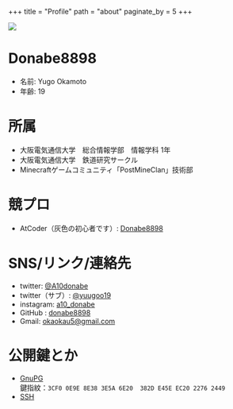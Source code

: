 +++
title = "Profile"
path = "about"
paginate_by = 5
+++


<img src="/images/blueAGOOO.png" style="max-width: 200px"  />

# Donabe8898
- 名前: Yugo Okamoto
- 年齢: 19

# 所属
- 大阪電気通信大学　総合情報学部　情報学科 1年
- 大阪電気通信大学　鉄道研究サークル
- Minecraftゲームコミュニティ「PostMineClan」技術部

# 競プロ
- AtCoder（灰色の初心者です）: [Donabe8898](https://atcoder.jp/users/Donabe8898)

# SNS/リンク/連絡先
- twitter: [@A10donabe](https://twitter.com/A10donabe)
- twitter（サブ）: [@yuugoo19](https://twitter.com/yuugoo19)
- instagram: [a10_donabe](https://www.instagram.com/a10_donabe/)
- GitHub : [donabe8898](https://github.com/donabe8898)
- Gmail: okaokau5@gmail.com

# 公開鍵とか
- [GnuPG](https://github.com/donabe8898.gpg)    
鍵指紋：```3CF0 0E9E 8E38 3E5A 6E20  382D E45E EC20 2276 2449```
- [SSH](https://github.com/donabe8898.keys)
